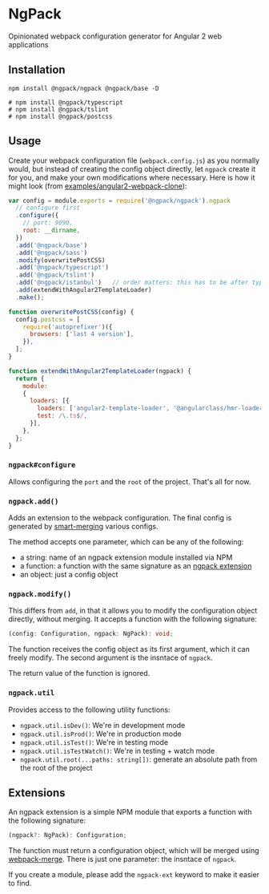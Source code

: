# NgPack

Opinionated webpack configuration generator for Angular 2 web applications

## Installation

```
npm install @ngpack/ngpack @ngpack/base -D

# npm install @ngpack/typescript
# npm install @ngpack/tslint
# npm install @ngpack/postcss
```

## Usage

Create your webpack configuration file (`webpack.config.js`) as you normally
would, but instead of creating the config object directly, let `ngpack`
create it for you, and make your own modifications where necessary. Here is
how it might look (from [examples/angular2-webpack-clone](examples/angular2-webpack-clone/webpack.config.js)):

```js
var config = module.exports = require('@ngpack/ngpack').ngpack
  // configure first
  .configure({
    // port: 9090,
    root: __dirname,
  })
  .add('@ngpack/base')
  .add('@ngpack/sass')
  .modify(overwritePostCSS)
  .add('@ngpack/typescript')
  .add('@ngpack/tslint')
  .add('@ngpack/istanbul')   // order matters: this has to be after typescript
  .add(extendWithAngular2TemplateLoader)
  .make();

function overwritePostCSS(config) {
  config.postcss = [
    require('autoprefixer')({
      browsers: ['last 4 version'],
    }),
  ];
}

function extendWithAngular2TemplateLoader(ngpack) {
  return {
    module:
    {
      loaders: [{
        loaders: ['angular2-template-loader', '@angularclass/hmr-loader'],
        test: /\.ts$/,
      }],
    },
  };
}
```

### `ngpack#configure`

Allows configuring the `port` and the `root` of the project. That's all for now.

### `ngpack.add()`

Adds an extension to the webpack configuration. The final config is generated
by [smart-merging](https://github.com/survivejs/webpack-merge) various configs.

The method accepts one parameter, which can be any of the following:

- a string: name of an ngpack extension module installed via NPM
- a function: a function with the same signature as an [ngpack extension](#Extensions)
- an object: just a config object

### `ngpack.modify()`

This differs from `add`, in that it allows you to modify the configuration
object directly, without merging. It accepts a function with the following
signature:

```ts
(config: Configuration, ngpack: NgPack): void;
```

The function receives the config object as its first argument, which it can
freely modify. The second argument is the insntace of `ngpack`.

The return value of the function is ignored.

### `ngpack.util`

Provides access to the following utility functions:

- `ngpack.util.isDev()`: We're in development mode
- `ngpack.util.isProd()`: We're in production mode
- `ngpack.util.isTest()`: We're in testing mode
- `ngpack.util.isTestWatch()`: We're in testing + watch mode
- `ngpack.util.root(...paths: string[])`: generate an absolute path from the
root of the project

## Extensions

An ngpack extension is a simple NPM module that exports a function with the
following signature:

```ts
(ngpack?: NgPack): Configuration;
```

The function must return a configuration object, which will be merged using
[webpack-merge](https://github.com/survivejs/webpack-merge). There is just
one parameter: the insntace of `ngpack`.

If you create a module, please add the `ngpack-ext` keyword to make it easier
to find.